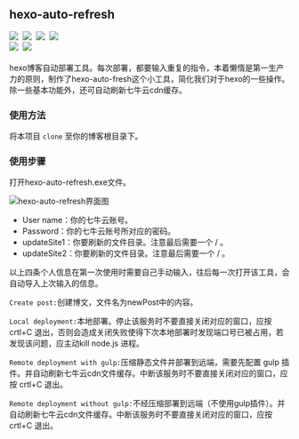 ## hexo-auto-refresh
![](https://img.shields.io/badge/python-3.8-orange)&nbsp;&nbsp;![](https://img.shields.io/badge/python-selenium-brightgreen)&nbsp;&nbsp;![](https://img.shields.io/badge/Node-%3E%3D8.1.0-orange)&nbsp;&nbsp;![](https://img.shields.io/badge/ChromeDriver-%3Dversion--Browser-red)<br>
![](https://img.shields.io/badge/release-v1.0.0-blue)&nbsp;&nbsp;![](https://img.shields.io/badge/license-MIT-green)<br><br>
hexo博客自动部署工具。每次部署，都要输入重复的指令，本着懒惰是第一生产力的原则，制作了hexo-auto-fresh这个小工具，简化我们对于hexo的一些操作。除一些基本功能外，还可自动刷新七牛云cdn缓存。

### 使用方法

将本项目 `clone` 至你的博客根目录下。

### 使用步骤

打开hexo-auto-refresh.exe文件。

![hexo-auto-refresh界面图](https://i.loli.net/2020/07/15/OZYG5HFgpnExVqi.png)

- User name：你的七牛云账号。
- Password：你的七牛云账号所对应的密码。
- updateSite1：你要刷新的文件目录。注意最后需要一个 / 。
- updateSite2：你要刷新的文件目录。注意最后需要一个 / 。

以上四条个人信息在第一次使用时需要自己手动输入，往后每一次打开该工具，会自动导入上次输入的信息。

`Create post:`创建博文，文件名为newPost中的内容。

`Local deployment:`本地部署。停止该服务时不要直接关闭对应的窗口，应按 crtl+C 退出，否则会造成关闭失败使得下次本地部署时发现端口号已被占用，若发现该问题，应主动kill node.js 进程。

`Remote deployment with gulp:`压缩静态文件并部署到远端，需要先配置 gulp 插件。并自动刷新七牛云cdn文件缓存。中断该服务时不要直接关闭对应的窗口，应按 crtl+C 退出。

`Remote deployment without gulp:`不经压缩部署到远端（不使用gulp插件）。并自动刷新七牛云cdn文件缓存。中断该服务时不要直接关闭对应的窗口，应按 crtl+C 退出。
